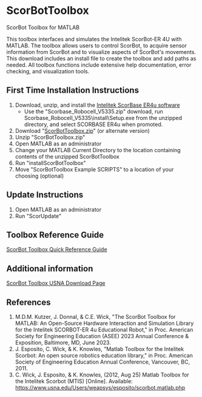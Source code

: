 # ScorBotToolbox
ScorBot Toolbox for MATLAB

This toolbox interfaces and simulates the Intelitek ScorBot-ER 4U with MATLAB. The toolbox allows users to control ScorBot, to acquire sensor information from ScorBot and to visualize aspects of ScorBot's movements. This download includes an install file to create the toolbox and add paths as needed. All toolbox functions include extensive help documentation, error checking, and visualization tools. 

## First Time Installation Instructions
1. Download, unzip, and install the [Intelitek ScorBase ER4u software](https://downloads.intelitek.com/Software/Robotics/ER-4u/Previous_Versions/)
   - Use the "Scorbase_Robocell_V5335.zip" download, run Scorbase_Robocell_V5335\install\Setup.exe from the unzipped directory, and select SCORBASE ER4u when promoted.
2. Download "[ScorBotToolbox.zip](https://github.com/kutzer/ScorBotToolbox/archive/refs/heads/master.zip)" (or alternate version)
3. Unzip "ScorBotToolbox.zip"
4. Open MATLAB as an administrator
5. Change your MATLAB Current Directory to the location containing contents of the unzipped ScorBotToolbox
6. Run "installScorBotToolbox"
7. Move "ScorBotToolbox Example SCRIPTS" to a location of your choosing (optional)

## Update Instructions
1. Open MATLAB as an administrator
2. Run "ScorUpdate"

## Toolbox Reference Guide
[ScorBot Toolbox Quick Reference Guide](https://www.usna.edu/Users/weaprcon/kutzer/_files/documents/ScorBot%20Toolbox%20Quick%20Reference%20Guide.pdf) 

## Additional information
[ScorBot Toolbox USNA Download Page](https://www.usna.edu/Users/weaprcon/kutzer/_Code-Development/ScorBot_Toolbox.php)

## References
1. M.D.M. Kutzer, J. Donnal, & C.E. Wick, "The ScorBot Toolbox for MATLAB: An Open-Source Hardware Interaction and Simulation Library for the Intelitek SCORBOT-ER 4u Educational Robot," in Proc. American Society for Engineering Education (ASEE) 2023 Annual Conference & Exposition, Baltimore, MD, June 2023.
2. J. Esposito, C. Wick, & K. Knowles, "Matlab Toolbox for the Intelitek Scorbot: An open source robotics education library," in Proc. American Society of Engineering Education Annual Conference, Vancouver, BC, 2011.
3. C. Wick, J. Esposito, & K. Knowles, (2012, Aug 25) Matlab Toolbox for the Intelitek Scorbot (MTIS) [Online]. Available: https://www.usna.edu/Users/weapsys/esposito/scorbot.matlab.php
